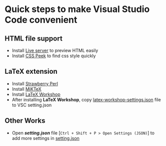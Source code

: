 # Quick steps to make Visual Studio Code convenient
## HTML file support
- Install [Live server](https://marketplace.visualstudio.com/items?itemName=ritwickdey.LiveServer) to preview HTML easily
- Install [CSS Peek](https://marketplace.visualstudio.com/items?itemName=pranaygp.vscode-css-peek) to find css style quickly
## LaTeX extension
- Install [Strawberry Perl](https://strawberryperl.com/)
- Install [MiKTeX](https://miktex.org/download)
- Install [LaTeX Workshop](https://marketplace.visualstudio.com/items?itemName=James-Yu.latex-workshop)
- After installing **LaTeX Workshop**, copy [latex-workshop-settings.json](https://github.com/megaheart/VisualStudioCodeConfigs/blob/main/latex-workshop-settings.json) file to VSC setting.json
## Other Works
- Open ***setting.json***  file [`Ctrl + Shift + P > Open Settings (JSON)`] to add more settings in [setting.json](https://github.com/megaheart/VisualStudioCodeConfigs/blob/main/settings.json)

